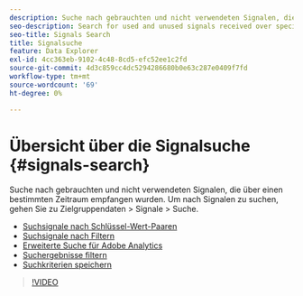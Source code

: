 ```yaml
---
description: Suche nach gebrauchten und nicht verwendeten Signalen, die über einen bestimmten Zeitraum empfangen wurden. Um nach Signalen zu suchen, gehen Sie zu Zielgruppendaten > Signale > Suche.
seo-description: Search for used and unused signals received over specific periods of time. To search for signals, go to Audience Data > Signals > Search.
seo-title: Signals Search
title: Signalsuche
feature: Data Explorer
exl-id: 4cc363eb-9102-4c48-8cd5-efc52ee1c2fd
source-git-commit: 4d3c859cc4dc5294286680b0e63c287e0409f7fd
workflow-type: tm+mt
source-wordcount: '69'
ht-degree: 0%

---
```


# Übersicht über die Signalsuche {#signals-search}

Suche nach gebrauchten und nicht verwendeten Signalen, die über einen bestimmten Zeitraum empfangen wurden. Um nach Signalen zu suchen, gehen Sie zu Zielgruppendaten > Signale > Suche.

* [Suchsignale nach Schlüssel-Wert-Paaren](/help/using/features/data-explorer/data-explorer-signals-search/data-explorer-search-pairs.md)
* [Suchsignale nach Filtern](/help/using/features/data-explorer/data-explorer-signals-search/data-explorer-search-filters.md)
* [Erweiterte Suche für Adobe Analytics](/help/using/features/data-explorer/data-explorer-signals-search/data-explorer-search-analytics.md)
* [Suchergebnisse filtern](/help/using/features/data-explorer/data-explorer-signals-search/data-explorer-filter-results.md)
* [Suchkriterien speichern](/help/using/features/data-explorer/data-explorer-signals-search/data-explorer-save-search.md)

>[!VIDEO](https://video.tv.adobe.com/v/330358?captions=ger)
